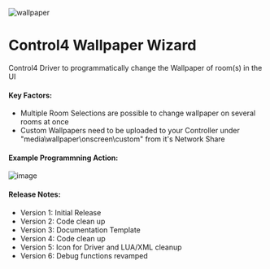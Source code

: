 ![wallpaper](https://user-images.githubusercontent.com/69341431/158500846-8a5867bf-194d-4c33-9b99-327c78074b8f.png)

# Control4 Wallpaper Wizard

Control4 Driver to programmatically change the Wallpaper of room(s) in the UI

#### Key Factors:

- Multiple Room Selections are possible to change wallpaper on several rooms at once
- Custom Wallpapers need to be uploaded to your Controller under "media\wallpaper\onscreen\custom" from it's Network Share

#### Example Programmning Action:

![image](https://user-images.githubusercontent.com/69341431/135185991-994e948d-c4cb-4153-885c-74658096361b.png)

#### Release Notes:

- Version 1: Initial Release
- Version 2: Code clean up
- Version 3: Documentation Template
- Version 4: Code clean up
- Version 5: Icon for Driver and LUA/XML cleanup
- Version 6: Debug functions revamped
